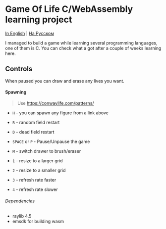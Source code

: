 # Game Of Life C/WebAssembly learning project

[In English](/README.md) | [На Русском](/docs/ruREADME.md)

I managed to build a game while learning several programming languages, one of them is C. You can check what a got after a couple of weeks learning here.

## Controls

When paused you can draw and erase any lives you want.

#### Spawning

> Use https://conwaylife.com/patterns/

- `H` - you can spawn any figure from a link above

- `R` - random field restart
- `D` - dead field restart
- `SPACE` or `P` - Pause/Unpause the game
- `M` - switch drawer to brush/eraser
- `1` - resize to a larger grid
- `2` - resize to a smaller grid
- `3` - refresh rate faster
- `4` - refresh rate slower

###### Dependencies
- raylib 4.5
- emsdk for building wasm